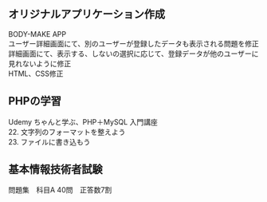 ## オリジナルアプリケーション作成
BODY-MAKE APP  
ユーザー詳細画面にて、別のユーザーが登録したデータも表示される問題を修正  
詳細画面にて、表示する、しないの選択に応じて、登録データが他のユーザーに見れないように修正  
HTML、CSS修正  

## PHPの学習
Udemy ちゃんと学ぶ、PHP＋MySQL 入門講座  
22.  文字列のフォーマットを整えよう  
23.  ファイルに書き込もう  

## 基本情報技術者試験
問題集　科目A 40問　正答数7割  